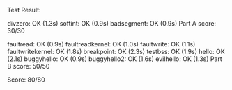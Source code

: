 Test Result:

divzero: OK (1.3s) 
softint: OK (0.9s) 
badsegment: OK (0.9s) 
Part A score: 30/30

faultread: OK (0.9s) 
faultreadkernel: OK (1.0s) 
faultwrite: OK (1.1s) 
faultwritekernel: OK (1.8s) 
breakpoint: OK (2.3s) 
testbss: OK (1.9s) 
hello: OK (2.1s) 
buggyhello: OK (0.9s) 
buggyhello2: OK (1.6s) 
evilhello: OK (1.3s) 
Part B score: 50/50

Score: 80/80

